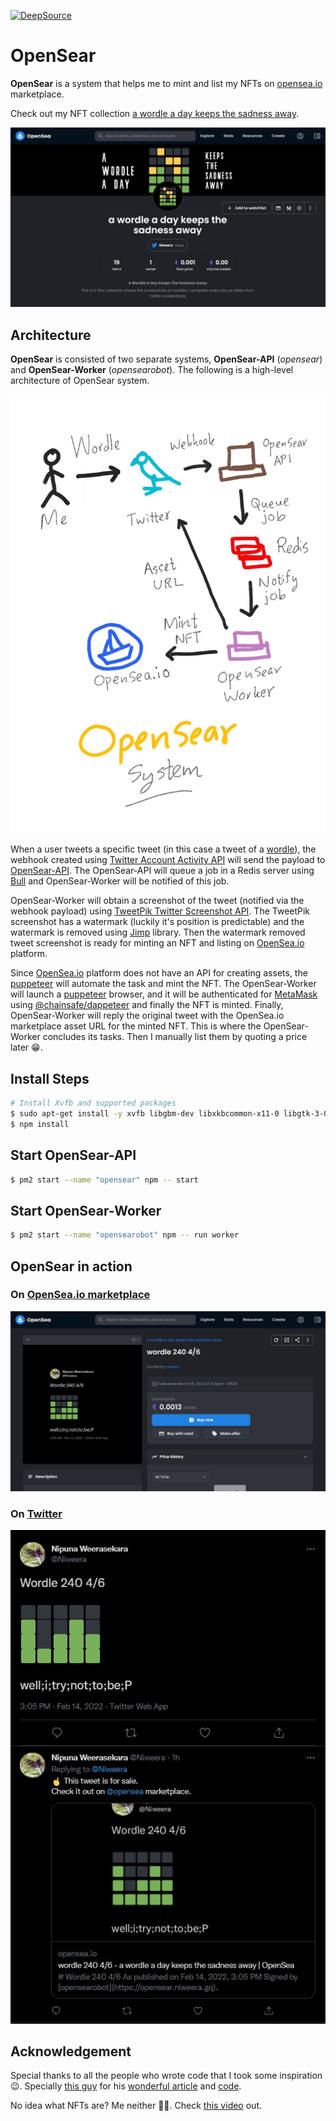 [![DeepSource](https://deepsource.io/gh/Niweera/opensear.svg/?label=active+issues&show_trend=true&token=QYOEsSlik9Rn1vj-ijdtzTuv)](https://deepsource.io/gh/Niweera/opensear/?ref=repository-badge)

# OpenSear

**OpenSear** is a system that helps me to mint and list my NFTs on [opensea.io](https://opensea.io) marketplace.

Check out my NFT collection [a wordle a day keeps the sadness away](https://opensea.io/collection/wordle-keeps-sadness-away).

![image](./assets/opensea.jpg)

## Architecture

**OpenSear** is consisted of two separate systems, **OpenSear-API** (_opensear_) and **OpenSear-Worker** (_opensearobot_). The following is a high-level architecture of OpenSear system.

![image](./assets/system.jpg)

When a user tweets a specific tweet (in this case a tweet of a [wordle](https://www.nytimes.com/games/wordle/index.html)), the webhook created using [Twitter Account Activity API](https://developer.twitter.com/en/docs/twitter-api/premium/account-activity-api/overview) will send the payload to [OpenSear-API](https://opensear.niweera.gq). The OpenSear-API will queue a job in a Redis server using [Bull](https://github.com/OptimalBits/bull) and OpenSear-Worker will be notified of this job. 

OpenSear-Worker will obtain a screenshot of the tweet (notified via the webhook payload) using [TweetPik Twitter Screenshot API](https://tweetpik.com/twitter-screenshot-api). The TweetPik screenshot has a watermark (luckily it's position is predictable) and the watermark is removed using [Jimp](https://github.com/oliver-moran/jimp) library. Then the watermark removed tweet screenshot is ready for minting an NFT and listing on [OpenSea.io](https://opensea.io) platform.

Since [OpenSea.io](https://opensea.io) platform does not have an API for creating assets, the [puppeteer](https://www.npmjs.com/package/puppeteer) will automate the task and mint the NFT. The OpenSear-Worker will launch a [puppeteer](https://www.npmjs.com/package/puppeteer) browser, and it will be authenticated for [MetaMask](https://metamask.io/) using [@chainsafe/dappeteer](https://www.npmjs.com/package/@chainsafe/dappeteer) and finally the NFT is minted. Finally, OpenSear-Worker will reply the original tweet with the OpenSea.io marketplace asset URL for the minted NFT. This is where the OpenSear-Worker concludes its tasks. Then I manually list them by quoting a price later 😁.

## Install Steps

```bash
# Install Xvfb and supported packages
$ sudo apt-get install -y xvfb libgbm-dev libxkbcommon-x11-0 libgtk-3-0
$ npm install
```

## Start OpenSear-API

```bash
$ pm2 start --name "opensear" npm -- start
```
## Start OpenSear-Worker

```bash
$ pm2 start --name "opensearobot" npm -- run worker
```

## OpenSear in action

### On [OpenSea.io marketplace](https://opensea.io/assets/matic/0x2953399124f0cbb46d2cbacd8a89cf0599974963/3174924704537354725776608230933781217533108654819823768175757884922791985153)

![image](./assets/nft.jpg)

### On [Twitter](https://twitter.com/Niweera/status/1493156992588062721)

![image](./assets/tweet.jpg)

## Acknowledgement

Special thanks to all the people who wrote code that I took some inspiration 😉. Specially [this guy](https://medium.com/@andre.rabold) for his [wonderful article](https://levelup.gitconnected.com/how-to-mint-100-000-nfts-for-free-62d83888ff6) and [code](https://github.com/arabold/opensea-uploader).

No idea what NFTs are? Me neither 🤷‍♂️. Check [this video](https://www.youtube.com/watch?v=meTpMP0J5E8) out.
